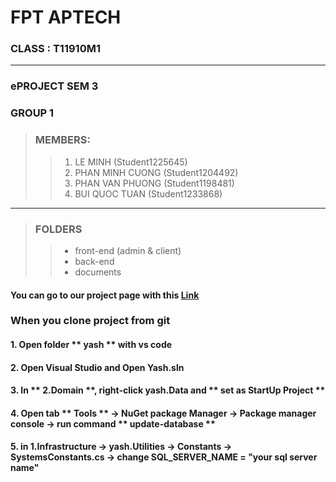 # FPT APTECH
### CLASS : T11910M1
---
### ePROJECT SEM 3
### GROUP 1
> ### MEMBERS: 
>> 1. LE MINH (Student1225645)  
>> 2. PHAN MINH CUONG (Student1204492)
>> 3. PHAN VAN PHUONG (Student1198481) 
>> 4. BUI QUOC TUAN (Student1233868)

---

> ### FOLDERS
>> - front-end (admin & client)
>> - back-end
>> - documents

#### You can go to our project page with this [Link](https://github.com/thisisminh172/EPROJECT-SEM3-GROUP1.git)

### When you clone project from git
#### 1. Open folder ** yash ** with vs code
#### 2. Open Visual Studio and Open Yash.sln
#### 3. In ** 2.Domain **, right-click yash.Data and ** set as StartUp Project **
#### 4. Open tab ** Tools ** -> NuGet package Manager -> Package manager console -> run command ** update-database **
#### 5. in 1.Infrastructure -> yash.Utilities -> Constants -> SystemsConstants.cs -> change SQL_SERVER_NAME = "your sql server name"

